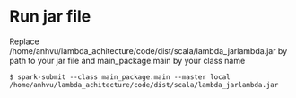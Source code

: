 Run jar file
==============================================

Replace /home/anhvu/lambda_achitecture/code/dist/scala/lambda_jarlambda.jar by path to your jar file and main_package.main by your class name

```
$ spark-submit --class main_package.main --master local /home/anhvu/lambda_achitecture/code/dist/scala/lambda_jarlambda.jar
```

